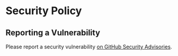 # Security Policy

## Reporting a Vulnerability

Please report a security vulnerability [on GitHub Security Advisories](https://github.com/xdev-software/central-portal-test/security/advisories/new).
